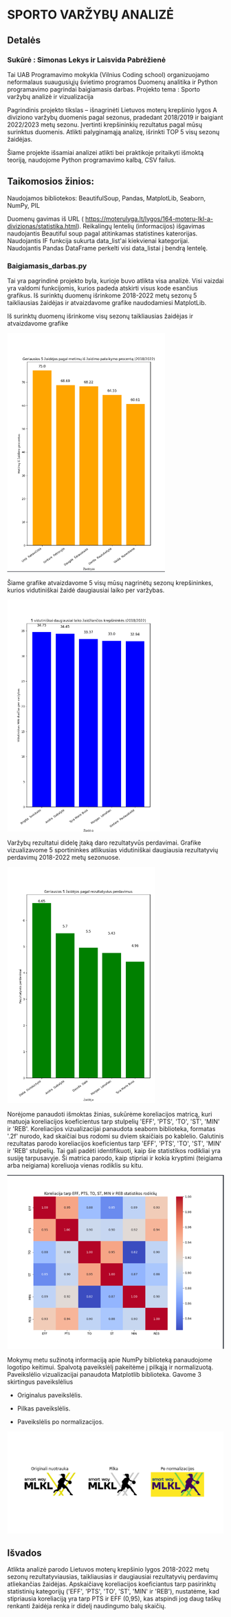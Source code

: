 # SPORTO VARŽYBŲ ANALIZĖ

## Detalės

### Sukūrė : Simonas Lekys ir Laisvida Pabrėžienė

Tai UAB Programavimo mokykla (Vilnius Coding school) organizuojamo neformalaus suaugusiųjų švietimo
programos Duomenų analitika ir Python programavimo pagrindai baigiamasis darbas.
Projekto tema : Sporto varžybų analizė ir vizualizacija

Pagrindinis projekto tikslas – išnagrinėti Lietuvos moterų krepšinio lygos A diviziono varžybų duomenis
pagal sezonus, pradedant 2018/2019 ir baigiant 2022/2023 metų sezonu.
Įvertinti krepšininkių  rezultatus pagal mūsų surinktus duomenis.
Atlikti palyginamąją analizę, išrinkti TOP 5 visų sezonų žaidėjas.

Šiame projekte išsamiai analizei atlikti bei praktikoje pritaikyti išmoktą teoriją, naudojome Python
programavimo kalbą, CSV failus.

## Taikomosios žinios:
Naudojamos bibliotekos: BeautifulSoup, Pandas, MatplotLib, Seaborn, NumPy, PIL



Duomenų gavimas iš URL ( https://moterulyga.lt/lygos/164-moteru-lkl-a-divizionas/statistika.html). 
Reikalingų lentelių (informacijos) išgavimas naudojantis Beautiful soup pagal atitinkamas statistines katerorijas.
Naudojantis IF funkcija sukurta data_list'ai kiekvienai kategorijai.
Naudojantis Pandas DataFrame perkelti visi data_listai į bendrą lentelę.

### Baigiamasis_darbas.py

Tai yra pagrindinė projekto byla, kurioje buvo atlikta visa analizė. Visi vaizdai yra valdomi funkcijomis, kurios padeda atskirti visus kode esančius grafikus.
Iš surinktų duomenų išrinkome 2018-2022 metų sezonų 5 taikliausias žaidėjas ir atvaizdavome grafike naudodamiesi MatplotLib.


Iš surinktų duomenų išrinkome visų sezonų taikliausias žaidėjas ir atvaizdavome grafike

![Top 5 taiklausios žaidėjos 2018-2022 metais](https://github.com/Laisvida/Final_project/blob/main/Top%205%20pagal%20metim%C5%B3%20pataikymo%20procent%C4%85.PNG)


Šiame grafike atvaizdavome 5 visų mūsų nagrinėtų sezonų krepšininkes, kurios vidutiniškai žaidė daugiausiai laiko per varžybas.

![Top 5 daugiausia laiko žaidžiančios žaidėjos](https://github.com/Laisvida/Final_project/blob/main/Top%205%20daugiausiai%20laiko%20%C5%BEaid%C5%BEian%C4%8Dios%20krep%C5%A1inink%C4%97s.PNG)



Varžybų rezultatui didelę įtaką daro rezultatyvūs perdavimai. Grafike vizualizavome 5 sportininkes atlikusias vidutiniškai daugiausia rezultatyvių
perdavimų 2018-2022 metų sezonuose.

![Top 5 pagal rezultatyvius perdavimus](https://github.com/Laisvida/Final_project/blob/main/Top%205%20pagal%20rezultatyvius%20perdavimus.PNG)



Norėjome panaudoti išmoktas žinias, sukūrėme koreliacijos matricą, kuri matuoja koreliacijos koeficientus tarp stulpelių 'EFF', 'PTS', 'TO', 'ST', 'MIN' ir 'REB'.
Koreliacijos vizualizacijai panaudota seaborn biblioteka, formatas '.2f' nurodo, kad skaičiai bus rodomi su dviem skaičiais po kablelio. Galutinis rezultatas parodo 
koreliacijos koeficientus tarp 'EFF', 'PTS', 'TO', 'ST', 'MIN' ir 'REB' stulpelių. Tai gali padėti identifikuoti, kaip šie statistikos rodikliai yra susiję tarpusavyje. 
Ši matrica parodo, kaip stipriai ir kokia kryptimi (teigiama arba neigiama) koreliuoja vienas rodiklis su kitu.


![Koreliacija tarp pasirinktų statistinių rodiklių](https://github.com/Laisvida/Final_project/blob/main/Koreliacija%20tarp%20pasirinkt%C5%B3%20statistini%C5%B3%20rodikli%C5%B3.PNG)


Mokymų metu sužinotą informaciją apie NumPy biblioteką panaudojome logotipo keitimui. Spalvotą paveikslėlį pakeitėme į pilkąją ir normalizuotą.
Paveikslėlio vizualizacijai panaudota Matplotlib biblioteka. Gavome 3 skirtingus paveikslėlius
+ Originalus paveikslėlis.
- Pilkas paveikslėlis.
* Paveikslėlis po normalizacijos.


![Logotipas](https://github.com/Laisvida/Final_project/blob/main/Logotipas.PNG)

## Išvados

Atlikta analizė parodo Lietuvos moterų krepšinio lygos 2018-2022 metų sezonų rezultatyviausias, taikliausias ir daugiausiai rezultatyvių
perdavimų atliekančias žaidėjas. Apskaičiavę koreliacijos koeficiantus tarp pasirinktų statistinių kategorijų
('EFF', 'PTS', 'TO', 'ST', 'MIN' ir 'REB'), nustatėme, kad stipriausia koreliaciją yra tarp PTS ir EFF (0,95), 
kas atspindi jog daug taškų renkanti žaidėja renka ir didelį naudingumo balų skaičių.






